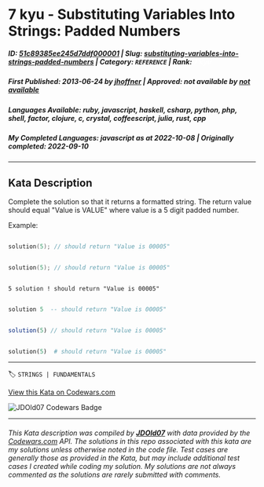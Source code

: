 # 7 kyu - Substituting Variables Into Strings: Padded Numbers

##### **ID**: [51c89385ee245d7ddf000001](https://www.codewars.com/kata/51c89385ee245d7ddf000001) | **Slug**: [substituting-variables-into-strings-padded-numbers](https://www.codewars.com/kata/51c89385ee245d7ddf000001) | **Category**: `REFERENCE` | **Rank**: <span style="color:white">7 kyu</span>

##### **First Published**: 2013-06-24 ***by*** [jhoffner](https://www.codewars.com/users/jhoffner) | **Approved**: *not available* ***by*** [*not available*](*https://www.codewars.com*)

##### **Languages Available**: ruby, javascript, haskell, csharp, python, php, shell, factor, clojure, c, crystal, coffeescript, julia, rust, cpp

##### **My Completed Languages**: javascript ***as at*** 2022-10-08 | **Originally completed**: 2022-09-10

---

## Kata Description


Complete the solution so that it returns a formatted string. The return value should equal "Value is VALUE"  where value is a 5 digit padded number. 



Example:



```cpp

solution(5); // should return "Value is 00005"

```

```c

solution(5); // should return "Value is 00005"

```

```factor

5 solution ! should return "Value is 00005"

```

```haskell

solution 5  -- should return "Value is 00005"

```

```javascript

solution(5) // should return "Value is 00005"

```

```python

solution(5)  # should return "Value is 00005"

```



---


🏷 `STRINGS | FUNDAMENTALS`


[View this Kata on Codewars.com](https://www.codewars.com/kata/51c89385ee245d7ddf000001)

![](https://www.codewars.com/users/jdold07/badges/large "JDOld07 Codewars Badge")

---

###### *This Kata description was compiled by [**JDOld07**](https://tpstech.dev) with data provided by the [Codewars.com](https://www.codewars.com) API.  The solutions in this repo associated with this kata are my solutions unless otherwise noted in the code file.  Test cases are generally those as provided in the Kata, but may include additional test cases I created while coding my solution.  My solutions are not always commented as the solutions are rarely submitted with comments.*
